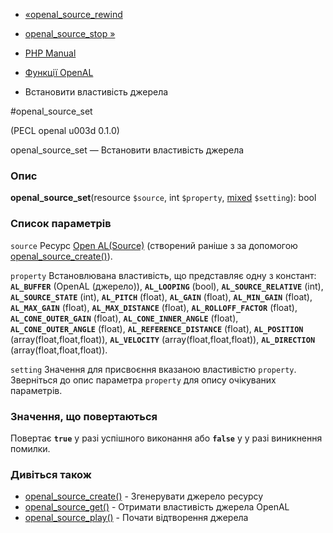 - [«openal_source_rewind](function.openal-source-rewind.md)
- [openal_source_stop »](function.openal-source-stop.md)

- [PHP Manual](index.md)
- [Функції OpenAL](ref.openal.md)
- Встановити властивість джерела

#openal_source_set

(PECL openal u003d 0.1.0)

openal_source_set — Встановити властивість джерела

### Опис

**openal_source_set**(resource `$source`, int `$property`,
[mixed](language.types.declarations.md#language.types.declarations.mixed)
`$setting`): bool

### Список параметрів

`source`
Ресурс [Open AL(Source)](openal.resources.md) (створений раніше з
за допомогою [openal_source_create()](function.openal-source-create.md)).

`property`
Встановлювана властивість, що представляє одну з констант:
**`AL_BUFFER`** (OpenAL (джерело)), **`AL_LOOPING`** (bool),
**`AL_SOURCE_RELATIVE`** (int), **`AL_SOURCE_STATE`** (int),
**`AL_PITCH`** (float), **`AL_GAIN`** (float), **`AL_MIN_GAIN`**
(float), **`AL_MAX_GAIN`** (float), **`AL_MAX_DISTANCE`** (float),
**`AL_ROLLOFF_FACTOR`** (float), **`AL_CONE_OUTER_GAIN`** (float),
**`AL_CONE_INNER_ANGLE`** (float), **`AL_CONE_OUTER_ANGLE`** (float),
**`AL_REFERENCE_DISTANCE`** (float), **`AL_POSITION`**
(array(float,float,float)), **`AL_VELOCITY`**
(array(float,float,float)), **`AL_DIRECTION`**
(array(float,float,float)).

`setting`
Значення для присвоєння вказаною властивістю `property`. Зверніться до
опис параметра `property` для опису очікуваних параметрів.

### Значення, що повертаються

Повертає **`true`** у разі успішного виконання або **`false`** у
у разі виникнення помилки.

### Дивіться також

- [openal_source_create()](function.openal-source-create.md) -
Згенерувати джерело ресурсу
- [openal_source_get()](function.openal-source-get.md) - Отримати
властивість джерела OpenAL
- [openal_source_play()](function.openal-source-play.md) - Почати
відтворення джерела
